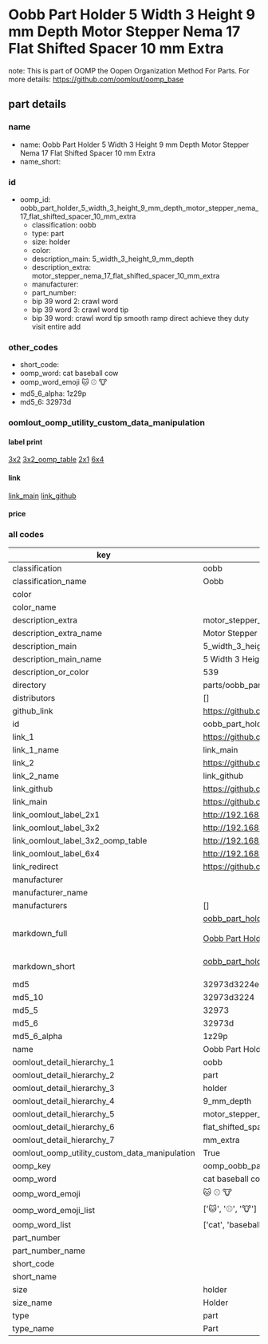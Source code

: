 # Oobb Part Holder 5 Width 3 Height 9 mm Depth Motor Stepper Nema 17 Flat Shifted Spacer 10 mm Extra  

note: This is part of OOMP the Oopen Organization Method For Parts. For more details: https://github.com/oomlout/oomp_base

##  part details
  







### name
* name: Oobb Part Holder 5 Width 3 Height 9 mm Depth Motor Stepper Nema 17 Flat Shifted Spacer 10 mm Extra
* name_short: 
### id
* oomp_id: oobb_part_holder_5_width_3_height_9_mm_depth_motor_stepper_nema_17_flat_shifted_spacer_10_mm_extra
  * classification: oobb
  * type: part
  * size: holder
  * color: 
  * description_main: 5_width_3_height_9_mm_depth
  * description_extra: motor_stepper_nema_17_flat_shifted_spacer_10_mm_extra
  * manufacturer: 
  * part_number: 
  * bip 39 word 2: crawl word
  * bip 39 word 3: crawl word tip
  * bip 39 word: crawl word tip smooth ramp direct achieve they duty visit entire add

### other_codes
* short_code: 
* oomp_word: cat baseball cow
* oomp_word_emoji :cat: :baseball: :cow:
* md5_6_alpha: 1z29p
* md5_6: 32973d






### oomlout_oomp_utility_custom_data_manipulation
#### label print
[3x2](http://192.168.1.245:1112/?label=oomp%201z29p)
[3x2_oomp_table](http://192.168.1.108:1112/?label=oomp%201z29p)
[2x1](http://192.168.1.242:1112/?label=oomp%201z29p)
[6x4](http://192.168.1.55:1112/?label=oomp%201z29p)    

#### link

[link_main](https://github.com/oomlout/oomlout_oomp_version_1_messy/tree/main/parts/oobb_part_holder_5_width_3_height_9_mm_depth_motor_stepper_nema_17_flat_shifted_spacer_10_mm_extra) [link_github](https://github.com/oomlout/oomlout_oomp_version_1_messy/tree/main/parts/oobb_part_holder_5_width_3_height_9_mm_depth_motor_stepper_nema_17_flat_shifted_spacer_10_mm_extra)                             

#### price







### all codes 
| key | value |  
| --- | --- |  
| classification | oobb |  
| classification_name | Oobb |  
| color |  |  
| color_name |  |  
| description_extra | motor_stepper_nema_17_flat_shifted_spacer_10_mm_extra |  
| description_extra_name | Motor Stepper Nema 17 Flat Shifted Spacer 10 mm Extra |  
| description_main | 5_width_3_height_9_mm_depth |  
| description_main_name | 5 Width 3 Height 9 mm Depth |  
| description_or_color | 539 |  
| directory | parts/oobb_part_holder_5_width_3_height_9_mm_depth_motor_stepper_nema_17_flat_shifted_spacer_10_mm_extra |  
| distributors | [] |  
| github_link | https://github.com/oomlout/oomlout_oomp_part_src/tree/main/parts/oobb_part_holder_5_width_3_height_9_mm_depth_motor_stepper_nema_17_flat_shifted_spacer_10_mm_extra |  
| id | oobb_part_holder_5_width_3_height_9_mm_depth_motor_stepper_nema_17_flat_shifted_spacer_10_mm_extra |  
| link_1 | https://github.com/oomlout/oomlout_oomp_version_1_messy/tree/main/parts/oobb_part_holder_5_width_3_height_9_mm_depth_motor_stepper_nema_17_flat_shifted_spacer_10_mm_extra |  
| link_1_name | link_main |  
| link_2 | https://github.com/oomlout/oomlout_oomp_version_1_messy/tree/main/parts/oobb_part_holder_5_width_3_height_9_mm_depth_motor_stepper_nema_17_flat_shifted_spacer_10_mm_extra |  
| link_2_name | link_github |  
| link_github | https://github.com/oomlout/oomlout_oomp_version_1_messy/tree/main/parts/oobb_part_holder_5_width_3_height_9_mm_depth_motor_stepper_nema_17_flat_shifted_spacer_10_mm_extra |  
| link_main | https://github.com/oomlout/oomlout_oomp_version_1_messy/tree/main/parts/oobb_part_holder_5_width_3_height_9_mm_depth_motor_stepper_nema_17_flat_shifted_spacer_10_mm_extra |  
| link_oomlout_label_2x1 | http://192.168.1.242:1112/?label=oomp%201z29p |  
| link_oomlout_label_3x2 | http://192.168.1.245:1112/?label=oomp%201z29p |  
| link_oomlout_label_3x2_oomp_table | http://192.168.1.108:1112/?label=oomp%201z29p |  
| link_oomlout_label_6x4 | http://192.168.1.55:1112/?label=oomp%201z29p |  
| link_redirect | https://github.com/oomlout/oomlout_oomp_version_1_messy/tree/main/parts/oobb_part_holder_5_width_3_height_9_mm_depth_motor_stepper_nema_17_flat_shifted_spacer_10_mm_extra |  
| manufacturer |  |  
| manufacturer_name |  |  
| manufacturers | [] |  
| markdown_full | [oobb_part_holder_5_width_3_height_9_mm_depth_motor_stepper_nema_17_flat_shifted_spacer_10_mm_extra](none)<br>[](none)<br>[Oobb Part Holder 5 Width 3 Height 9 Mm Depth Motor Stepper Nema 17 Flat Shifted Spacer 10 Mm Extra](none)<br><br> |  
| markdown_short | [oobb_part_holder_5_width_3_height_9_mm_depth_motor_stepper_nema_17_flat_shifted_spacer_10_mm_extra](none)<br><br> |  
| md5 | 32973d3224e08038fa58bccfc53f5995 |  
| md5_10 | 32973d3224 |  
| md5_5 | 32973 |  
| md5_6 | 32973d |  
| md5_6_alpha | 1z29p |  
| name | Oobb Part Holder 5 Width 3 Height 9 mm Depth Motor Stepper Nema 17 Flat Shifted Spacer 10 mm Extra |  
| oomlout_detail_hierarchy_1 | oobb |  
| oomlout_detail_hierarchy_2 | part |  
| oomlout_detail_hierarchy_3 | holder |  
| oomlout_detail_hierarchy_4 | 9_mm_depth |  
| oomlout_detail_hierarchy_5 | motor_stepper_nema_17 |  
| oomlout_detail_hierarchy_6 | flat_shifted_spacer_10 |  
| oomlout_detail_hierarchy_7 | mm_extra |  
| oomlout_oomp_utility_custom_data_manipulation | True |  
| oomp_key | oomp_oobb_part_holder_5_width_3_height_9_mm_depth_motor_stepper_nema_17_flat_shifted_spacer_10_mm_extra |  
| oomp_word | cat baseball cow |  
| oomp_word_emoji | :cat: :baseball: :cow: |  
| oomp_word_emoji_list | [':cat:', ':baseball:', ':cow:'] |  
| oomp_word_list | ['cat', 'baseball', 'cow'] |  
| part_number |  |  
| part_number_name |  |  
| short_code |  |  
| short_name |  |  
| size | holder |  
| size_name | Holder |  
| type | part |  
| type_name | Part |  
